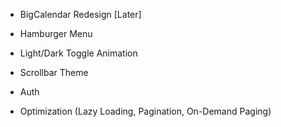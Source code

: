 - BigCalendar Redesign  [Later]
- Hamburger Menu
- Light/Dark Toggle Animation
- Scrollbar Theme

- Auth
- Optimization (Lazy Loading, Pagination, On-Demand Paging)